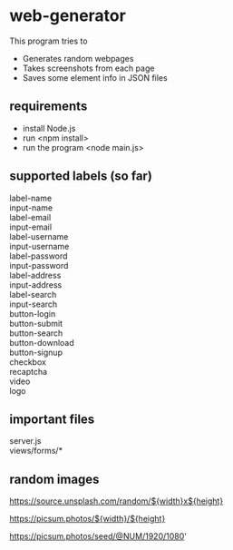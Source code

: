 # web-generator
This program tries to
* Generates random webpages
* Takes screenshots from each page
* Saves some element info in JSON files

## requirements
* install Node.js
* run \<npm install\>
* run the program \<node main.js\>

## supported labels (so far)
label-name\
input-name\
label-email\
input-email\
label-username\
input-username\
label-password\
input-password\
label-address\
input-address\
label-search\
input-search\
button-login\
button-submit\
button-search\
button-download\
button-signup\
checkbox\
recaptcha\
video\
logo


## important files
server.js\
views/forms/*


## random images
https://source.unsplash.com/random/${width}x${height}

https://picsum.photos/${width}/${height}

https://picsum.photos/seed/@NUM/1920/1080'
